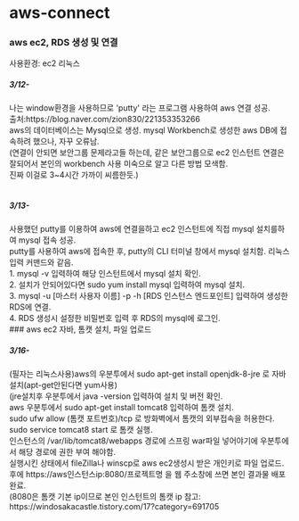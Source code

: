 # aws-connect
### aws ec2, RDS 생성 및 연결

사용환경: ec2 리눅스<br> 
<h5>3/12-</h5> 나는 window환경을 사용하므로 'putty' 라는 프로그램 사용하여 aws 연결 성공. <br>
        출처:https://blog.naver.com/zion830/221353353266<br>
        aws의 데이터베이스는 Mysql으로 생성. mysql Workbench로 생성한 aws DB에 접속하려 했으나, 자꾸 오류남.<br>
        (연결이 안되면 보안그룹 문제라고들 하는데, 같은 보안그룹으로 ec2 인스턴트 연결은 잘되어서 본인의 workbench 사용 미숙으로 알고 다른 방법 모색함.<br>
        진짜 이걸로 3~4시간 가까이 씨름한듯.)<br>
<br>
<h5>3/13-</h5> 사용했던 putty를 이용하여 aws에 연결을하고 ec2 인스턴트에 직접 mysql 설치를하여 mysql 접속 성공.<br>
        putty를 사용하여 aws에 접속한 후, putty의 CLI 터미널 창에서 mysql 설치함. 리눅스 입력 커맨드와 같음.<br>
        1. mysql -v 입력하여 해당 인스턴트에서 mysql 설치 확인.<br>
        2. 설치가 안되어있다면 sudo yum install mysql 입력하여 mysql 설치.<br>
        3. mysql -u [마스터 사용자 이름] -p -h [RDS 인스턴스 엔드포인트] 입력하여 생성한 RDS에 연결.<br>
        4. RDS 생성시 설정한 비밀번호 입력 후 RDS의 mysql에 로그인.<br>
### aws ec2 자바, 톰캣 설치, 파일 업로드
<h5>3/16-</h5> (필자는 리눅스사용)aws의 우분투에서 sudo apt-get install openjdk-8-jre 로 자바 설치(apt-get안된다면 yum사용)<br> 
               (jre설치후 우분투에서 java -version 입력하여 설치 및 버전 확인.<br>
               aws 우분투에서 sudo apt-get install tomcat8 입력하여 톰캣 설치.<br>
               sudo ufw allow (톰캣 포트번호)/tcp 로 방화벽에서 톰캣의 외부접속을 허용한다.<br>
               sudo service tomcat8 start 로 톰캣 실행.<br>
               인스턴스의 /var/lib/tomcat8/webapps 경로에 스프링 war파일 넣어야기에 우분투에서 해당 경로에 권한 부여 해야함. <br>
               실행시킨 상태에서 fileZilla나 winscp로 aws ec2생성시 받은 개인키로 파일 업로드.<br>
               후에 https://aws인스턴스ip:8080/프로젝트명 을 웹 주소창에 쓰면 본인 결과물 배포완료.<br>
               (8080은 톰캣 기본 ip이므로 본인 인스턴트의 톰캣 ip
               참고: https://windosakacastle.tistory.com/17?category=691705
